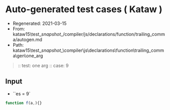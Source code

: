 # Auto-generated test cases ( Kataw )
- Regenerated: 2021-03-15
- From: kataw15\test\__snapshot__/compiler/js/declarations/function/trailing_comma/autogen.md
- Path: kataw15\test\__snapshot__\compiler\js\declarations\function\trailing_comma\gen\one_arg
> :: test: one arg
> :: case: 9
## Input
- ``es = 9`

`````js
function f(a,){}
`````

